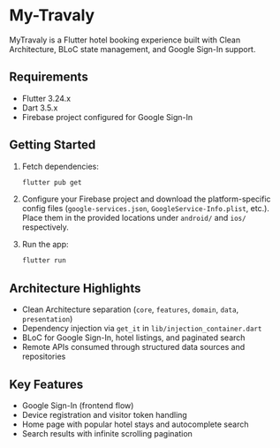 # My-Travaly

MyTravaly is a Flutter hotel booking experience built with Clean Architecture, BLoC state management, and Google Sign-In support.

## Requirements

- Flutter 3.24.x
- Dart 3.5.x
- Firebase project configured for Google Sign-In

## Getting Started

1. Fetch dependencies:

   ```bash
   flutter pub get
   ```

2. Configure your Firebase project and download the platform-specific config files (`google-services.json`, `GoogleService-Info.plist`, etc.). Place them in the provided locations under `android/` and `ios/` respectively.

3. Run the app:

   ```bash
   flutter run
   ```

## Architecture Highlights

- Clean Architecture separation (`core`, `features`, `domain`, `data`, `presentation`)
- Dependency injection via `get_it` in `lib/injection_container.dart`
- BLoC for Google Sign-In, hotel listings, and paginated search
- Remote APIs consumed through structured data sources and repositories

## Key Features

- Google Sign-In (frontend flow)
- Device registration and visitor token handling
- Home page with popular hotel stays and autocomplete search
- Search results with infinite scrolling pagination
